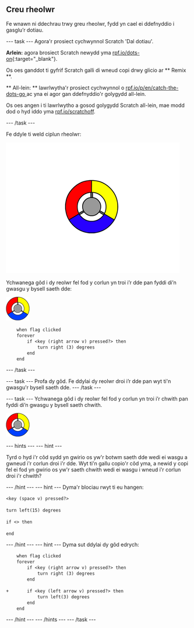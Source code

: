 ## Creu rheolwr

Fe wnawn ni ddechrau trwy greu rheolwr, fydd yn cael ei ddefnyddio i gasglu’r dotiau.

\--- task \--- Agora'r prosiect cychwynnol Scratch 'Dal dotiau'.

**Arlein:** agora brosiect Scratch newydd yma [rpf.io/dots-on](http://rpf.io/dots-on){:target="_blank"}.

Os oes ganddot ti gyfrif Scratch galli di wneud copi drwy glicio ar ** Remix **.

** All-lein: ** lawrlwytha'r prosiect cychwynnol o [ rpf.io/p/en/catch-the-dots-go ](http://rpf.io/p/en/catch-the-dots-go) ac yna ei agor gan ddefnyddio'r golygydd all-lein.

Os oes angen i ti lawrlwytho a gosod golygydd Scratch all-lein, mae modd dod o hyd iddo yma [rpf.io/scratchoff](http://rpf.io/scratchoff).

\--- /task \---

Fe ddyle ti weld ciplun rheolwr:

![sgrinlun](images/dots-controller.png)

Ychwanega gôd i dy reolwr fel fod y corlun yn troi i’r dde pan fyddi di’n gwasgu y bysell saeth dde:

![Corlun rheolwr](images/controller-sprite.png)

```blocks3
    when flag clicked
    forever
        if <key (right arrow v) pressed?> then
            turn right (3) degrees
        end
    end
```

\--- /task \---

\--- task \--- Profa dy gôd. Fe ddylai dy reolwr droi i’r dde pan wyt ti'n gwasgu'r bysell saeth dde. \--- /task \---

\--- task \--- Ychwanega gôd i dy reolwr fel fod y corlun yn troi i’r chwith pan fyddi di’n gwasgu y bysell saeth chwith.

![Corlun rheolwr](images/controller-sprite.png)

\--- hints \--- \--- hint \---

Tyrd o hyd i'r côd sydd yn gwirio os yw'r botwm saeth dde wedi ei wasgu a gwneud i'r corlun droi i'r dde. Wyt ti'n gallu copio'r côd yma, a newid y copi fel ei fod yn gwirio os yw'r saeth chwith wedi ei wasgu i wneud i'r corlun droi i'r chwith?

\--- /hint \--- \--- hint \--- Dyma'r blociau rwyt ti eu hangen:

```blocks3
<key (space v) pressed?>

turn left(15) degrees

if <> then

end
```

\--- /hint \--- \--- hint \--- Dyma sut ddylai dy gôd edrych:

```blocks3
    when flag clicked
    forever
        if <key (right arrow v) pressed?> then
            turn right (3) degrees
        end

+       if <key (left arrow v) pressed?> then
            turn left(3) degrees
        end
    end
```

\--- /hint \--- \--- /hints \--- \--- /task \---